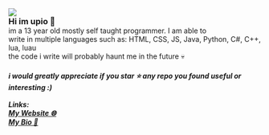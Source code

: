 <div align="center" style="text-align: left;">
    <img src="https://discordsvgcreator.pythonanywhere.com/getUserProfile/1177722124035706931?showID=false" /><br>
    <h3 style="margin:0;">Hi im upio 👋</h3>
    <p style="margin:0;">im a 13 year old mostly self taught programmer. I am able to <br>write in multiple languages such as: HTML, CSS, JS, Java, Python, C#, C++, lua, luau<br>the code i write will probably haunt me in the future 💀</p>
    <h5 style="margin 0;">i would greatly appreciate if you star ⭐ any repo you found useful or interesting :)<br><br>Links:<br><a href="https://www.upio.dev" target="_blank">My Website 🌐</a><br><a href="https://e-z.bio/upio" target="_blank">My Bio 📒</a></h5>
</div>
